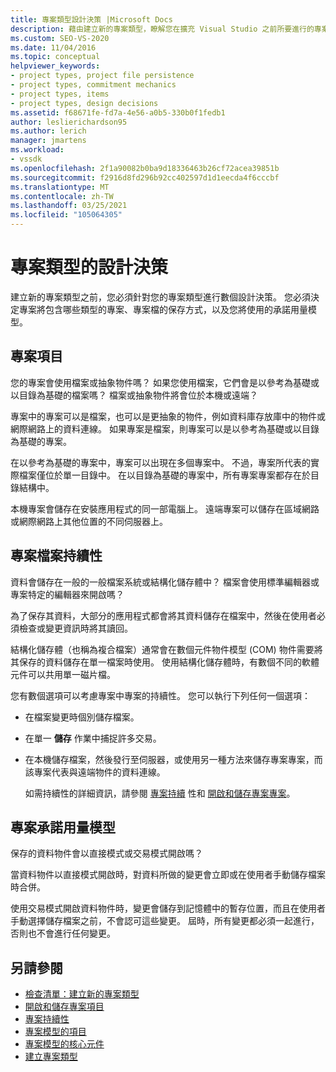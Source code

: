 ```yaml
---
title: 專案類型設計決策 |Microsoft Docs
description: 藉由建立新的專案類型，瞭解您在擴充 Visual Studio 之前所要進行的專案、專案檔持續性和承諾用量技師修理設計決策。
ms.custom: SEO-VS-2020
ms.date: 11/04/2016
ms.topic: conceptual
helpviewer_keywords:
- project types, project file persistence
- project types, commitment mechanics
- project types, items
- project types, design decisions
ms.assetid: f68671fe-fd7a-4e56-a0b5-330b0f1fedb1
author: leslierichardson95
ms.author: lerich
manager: jmartens
ms.workload:
- vssdk
ms.openlocfilehash: 2f1a90082b0ba9d18336463b26cf72acea39851b
ms.sourcegitcommit: f2916d8fd296b92cc402597d1d1eecda4f6cccbf
ms.translationtype: MT
ms.contentlocale: zh-TW
ms.lasthandoff: 03/25/2021
ms.locfileid: "105064305"
---
```

# <a name="project-type-design-decisions"></a>專案類型的設計決策
建立新的專案類型之前，您必須針對您的專案類型進行數個設計決策。 您必須決定專案將包含哪些類型的專案、專案檔的保存方式，以及您將使用的承諾用量模型。

## <a name="project-items"></a>專案項目
 您的專案會使用檔案或抽象物件嗎？ 如果您使用檔案，它們會是以參考為基礎或以目錄為基礎的檔案嗎？ 檔案或抽象物件將會位於本機或遠端？

 專案中的專案可以是檔案，也可以是更抽象的物件，例如資料庫存放庫中的物件或網際網路上的資料連線。 如果專案是檔案，則專案可以是以參考為基礎或以目錄為基礎的專案。

 在以參考為基礎的專案中，專案可以出現在多個專案中。 不過，專案所代表的實際檔案僅位於單一目錄中。 在以目錄為基礎的專案中，所有專案專案都存在於目錄結構中。

 本機專案會儲存在安裝應用程式的同一部電腦上。 遠端專案可以儲存在區域網路或網際網路上其他位置的不同伺服器上。

## <a name="project-file-persistence"></a>專案檔案持續性
 資料會儲存在一般的一般檔案系統或結構化儲存體中？ 檔案會使用標準編輯器或專案特定的編輯器來開啟嗎？

 為了保存其資料，大部分的應用程式都會將其資料儲存在檔案中，然後在使用者必須檢查或變更資訊時將其讀回。

 結構化儲存體（也稱為複合檔案）通常會在數個元件物件模型 (COM) 物件需要將其保存的資料儲存在單一檔案時使用。 使用結構化儲存體時，有數個不同的軟體元件可以共用單一磁片檔。

 您有數個選項可以考慮專案中專案的持續性。 您可以執行下列任何一個選項：

- 在檔案變更時個別儲存檔案。

- 在單一 **儲存** 作業中捕捉許多交易。

- 在本機儲存檔案，然後發行至伺服器，或使用另一種方法來儲存專案專案，而該專案代表與遠端物件的資料連線。

  如需持續性的詳細資訊，請參閱 [專案持續](../../extensibility/internals/project-persistence.md) 性和 [開啟和儲存專案專案](../../extensibility/internals/opening-and-saving-project-items.md)。

## <a name="project-commitment-model"></a>專案承諾用量模型
 保存的資料物件會以直接模式或交易模式開啟嗎？

 當資料物件以直接模式開啟時，對資料所做的變更會立即或在使用者手動儲存檔案時合併。

 使用交易模式開啟資料物件時，變更會儲存到記憶體中的暫存位置，而且在使用者手動選擇儲存檔案之前，不會認可這些變更。 屆時，所有變更都必須一起進行，否則也不會進行任何變更。

## <a name="see-also"></a>另請參閱
- [檢查清單：建立新的專案類型](../../extensibility/internals/checklist-creating-new-project-types.md)
- [開啟和儲存專案項目](../../extensibility/internals/opening-and-saving-project-items.md)
- [專案持續性](../../extensibility/internals/project-persistence.md)
- [專案模型的項目](../../extensibility/internals/elements-of-a-project-model.md)
- [專案模型的核心元件](../../extensibility/internals/project-model-core-components.md)
- [建立專案類型](../../extensibility/internals/creating-project-types.md)

